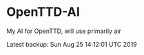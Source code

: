 # OpenTTD-AI
My AI for OpenTTD, will use primarily air

Latest backup: Sun Aug 25 14:12:01 UTC 2019

